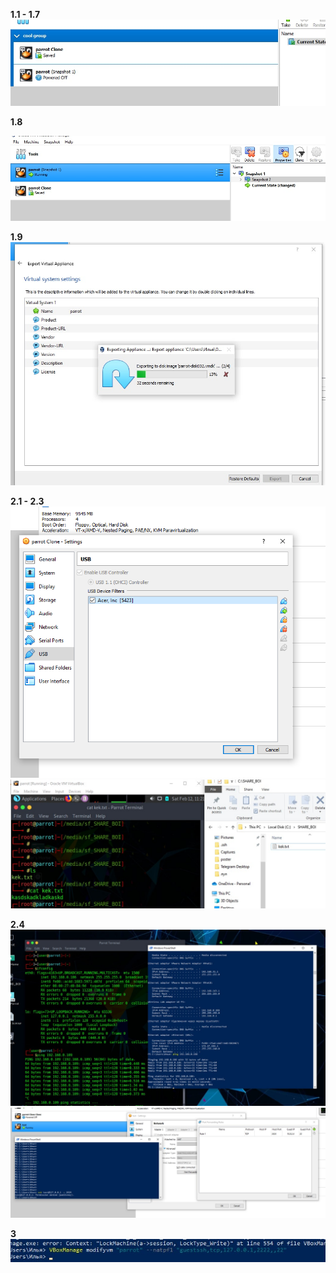 **1.1 - 1.7**
![img_1.png](img_1.png)

**1.8**

![img.png](img.png)

**1.9**
![img_2.png](img_2.png)

**2.1 - 2.3**
![img_4.png](img_4.png)
![img_3.png](img_3.png)

**2.4**
![img_6.png](img_6.png)
![img_7.png](img_7.png)

**3**
![img_5.png](img_5.png)
